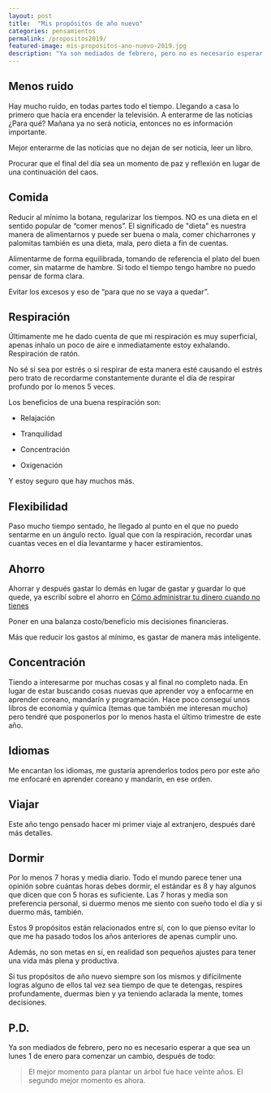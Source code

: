 ```yaml
---
layout: post
title:  "Mis propósitos de año nuevo"
categories: pensamientos
permalink: /propositos2019/
featured-image: mis-propositos-ano-nuevo-2019.jpg
description: "Ya son mediados de febrero, pero no es necesario esperar a que sea un lunes 1 de enero para comenzar un cambio."
---
```


## Menos ruido

Hay mucho ruido, en todas partes todo el tiempo. Llegando a casa lo primero que hacía era encender la televisión. A enterarme de las noticias ¿Para qué? Mañana ya no será noticia, entonces no es información importante.

Mejor enterarme de las noticias que no dejan de ser noticia, leer un libro.

Procurar que el final del día sea un momento de paz y reflexión en lugar de una continuación del caos.

## Comida

Reducir al mínimo la botana, regularizar los tiempos. NO es una dieta en el sentido popular de “comer menos”. El significado de "dieta" es nuestra manera de alimentarnos y puede ser buena o mala, comer chicharrones y palomitas también es una dieta, mala, pero dieta a fin de cuentas.

Alimentarme de forma equilibrada, tomando de referencia el plato del buen comer, sin matarme de hambre. Si todo el tiempo tengo hambre no puedo pensar de forma clara.

Evitar los excesos y eso de “para que no se vaya a quedar”.

## Respiración

Últimamente me he dado cuenta de que mi respiración es muy superficial, apenas inhalo un poco de aire e inmediatamente estoy exhalando. Respiración de ratón.

No sé si sea por estrés o si respirar de esta manera esté causando el estrés pero trato de recordarme constantemente durante el día de respirar profundo por lo menos 5 veces.

Los beneficios de una buena respiración son:

* Relajación

* Tranquilidad

* Concentración

* Oxigenación

Y estoy seguro que hay muchos más.

## Flexibilidad

Paso mucho tiempo sentado, he llegado al punto en el que no puedo sentarme en un ángulo recto. Igual que con la respiración, recordar unas cuantas veces en el día levantarme y hacer estiramientos.

## Ahorro

Ahorrar y después gastar lo demás en lugar de gastar y guardar lo que quede, ya escribí sobre el ahorro en [Cómo administrar tu dinero cuando no tienes](https://ajmnzf.com/como-administrar-tu-dinero-cuando-no-tienes-eric-wecks)

Poner en una balanza costo/beneficio mis decisiones financieras.

Más que reducir los gastos al mínimo, es gastar de manera más inteligente.

## Concentración

Tiendo a interesarme por muchas cosas y al final no completo nada. En lugar de estar buscando cosas nuevas que aprender voy a enfocarme en aprender coreano, mandarín y programación. Hace poco conseguí unos libros de economía y química (temas que también me interesan mucho) pero tendré que posponerlos por lo menos hasta el último trimestre de este año.

## Idiomas

Me encantan los idiomas, me gustaría aprenderlos todos pero por este año me enfocaré en aprender coreano y mandarín, en ese orden.

## Viajar

Este año tengo pensado hacer mi primer viaje al extranjero, después daré más detalles.

## Dormir

Por lo menos 7 horas y media diario. Todo el mundo parece tener una opinión sobre cuántas horas debes dormir, el estándar es 8 y hay algunos que dicen que con 5 horas es suficiente. Las 7 horas y media son preferencia personal, si duermo menos me siento con sueño todo el día y si duermo más, también.

Estos 9 propósitos están relacionados entre sí, con lo que pienso evitar lo que me ha pasado todos los años anteriores de apenas cumplir uno.

Además, no son metas en sí, en realidad son pequeños ajustes para tener una vida más plena y productiva.

Si tus propósitos de año nuevo siempre son los mismos y difícilmente logras alguno de ellos tal vez sea tiempo de que te detengas, respires profundamente, duermas bien y ya teniendo aclarada la mente, tomes decisiones.

## P.D.

Ya son mediados de febrero, pero no es necesario esperar a que sea un lunes 1 de enero para comenzar un cambio, después de todo:

> El mejor momento para plantar un árbol fue hace veinte años. El segundo mejor momento es ahora.